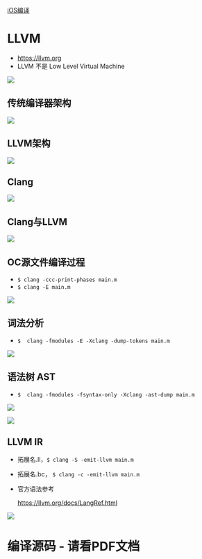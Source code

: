 [iOS编译]()





# LLVM

* https://llvm.org
* LLVM 不是 Low Level Virtual Machine

![](media_LLVM/001.png)





## 传统编译器架构

![](media_LLVM/002.png)



## LLVM架构

![](media_LLVM/003.png)



## Clang

![](media_LLVM/004.png)



## Clang与LLVM

![](media_LLVM/005.png)



## OC源文件编译过程

* `$ clang -ccc-print-phases main.m`
* `$ clang -E main.m`

![](media_LLVM/006.png)



## 词法分析

* `$  clang -fmodules -E -Xclang -dump-tokens main.m`

![](media_LLVM/007.png)



## 语法树 AST

* `$  clang -fmodules -fsyntax-only -Xclang -ast-dump main.m`

![](media_LLVM/008.png)



![](media_LLVM/009.png)



## LLVM IR

* 拓展名.ll，`$ clang -S -emit-llvm main.m`

* 拓展名.bc， `$ clang -c -emit-llvm main.m`

* 官方语法参考

    https://llvm.org/docs/LangRef.html

![](media_LLVM/010.png)





# 编译源码 - 请看PDF文档

